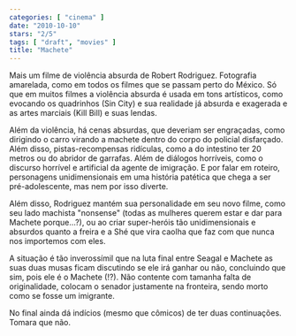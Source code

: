 ```yaml
---
categories: [ "cinema" ]
date: "2010-10-10"
stars: "2/5"
tags: [ "draft", "movies" ]
title: "Machete"
---
```

Mais um filme de violência absurda de Robert Rodriguez. Fotografia
amarelada, como em todos os filmes que se passam perto do México. Só
que em muitos filmes a violência absurda é usada em tons artísticos,
como evocando os quadrinhos (Sin City) e sua realidade já absurda e
exagerada e as artes marciais (Kill Bill) e suas lendas.

Além da violência, há cenas absurdas, que deveriam ser engraçadas,
como dirigindo o carro virando a machete dentro do corpo do policial
disfarçado. Além disso, pistas-recompensas ridículas, como a do
intestino ter 20 metros ou do abridor de garrafas. Além de diálogos
horríveis, como o discurso horrível e artificial da agente de
imigração. E por falar em roteiro, personagens unidimensionais em uma
história patética que chega a ser pré-adolescente, mas nem por isso
diverte.

Além disso, Rodriguez mantém sua personalidade em seu novo filme, como
seu lado machista "nonsense" (todas as mulheres querem estar e dar para
Machete porque...?), ou ao criar super-heróis tão unidimensionais e
absurdos quanto a freira e a Shé que vira caolha que faz com que nunca
nos importemos com eles.

A situação é tão inverossímil que na luta final entre Seagal e
Machete as suas duas musas ficam discutindo se ele irá ganhar ou não,
concluindo que sim, pois ele é o Machete (!?). Não contente com tamanha
falta de originalidade, colocam o senador justamente na fronteira,
sendo morto como se fosse um imigrante. 

No final ainda dá indícios (mesmo que cômicos) de ter duas
continuações. Tomara que não.
